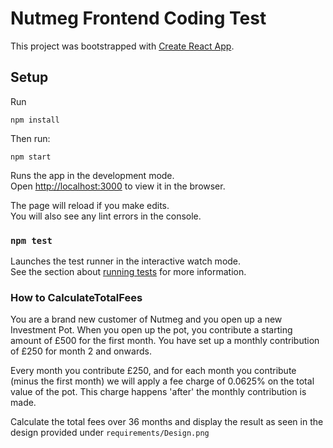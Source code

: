 # Nutmeg Frontend Coding Test

This project was bootstrapped with [Create React App](https://github.com/facebook/create-react-app).

## Setup

Run

```
npm install
```

Then run:

```
npm start
```

Runs the app in the development mode.<br>
Open [http://localhost:3000](http://localhost:3000) to view it in the browser.

The page will reload if you make edits.<br>
You will also see any lint errors in the console.

### `npm test`

Launches the test runner in the interactive watch mode.<br>
See the section about [running tests](https://facebook.github.io/create-react-app/docs/running-tests) for more information.

### How to CalculateTotalFees

You are a brand new customer of Nutmeg and you open up a new Investment Pot. When you open up the pot, you contribute a starting amount of £500 for the first month. You have set up a monthly contribution of £250 for month 2 and onwards.

Every month you contribute £250, and for each month you contribute (minus the first month) we will apply a fee charge of 0.0625% on the total value of the pot. This charge happens 'after' the monthly contribution is made.

Calculate the total fees over 36 months and display the result as seen in the design provided under `requirements/Design.png`
